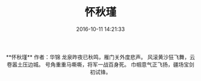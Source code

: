 ﻿---
title: 怀秋瑾
date: 2016-10-11 14:21:33
category: ["诗词"]
tags: ["诗词"]
---

<center>
**怀秋瑾**
作者：华锦
<!--more-->
龙泉昨夜已秋鸣，雁门关外度悲声。
风滚黄沙狂飞舞，云卷嚣土压边城。
号角重重马嘶嘶，将军一战百身死。
巾帼意气正飞扬，疆场宝剑初试锋。
</center>